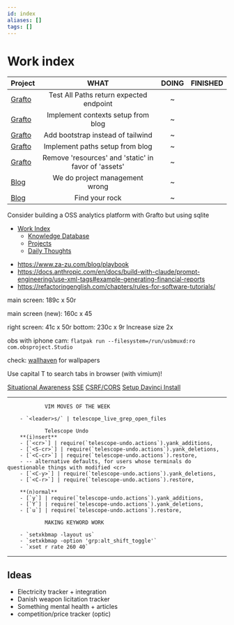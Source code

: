 ```yaml
---
id: index
aliases: []
tags: []
---
```


# Work index


|Project |WHAT   |DOING   |FINISHED   |
|:---|:---:|:---:|---:|
|[Grafto](./projects/grafto/index.md) |Test All Paths return expected endpoint |~ |   |
|[Grafto](./projects/grafto/index.md) |Implement contexts setup from blog |~ |   |
|[Grafto](./projects/grafto/index.md) |Add bootstrap instead of tailwind |~ |   |
|[Grafto](./projects/grafto/index.md) |Implement paths setup from blog |~ |   |
|[Grafto](./projects/grafto/index.md) |Remove 'resources' and 'static' in favor of 'assets' |~ |   |
|[Blog](./projects/blog/index.md) |We do project management wrong|~ | |
|[Blog](./projects/blog/index.md) |Find your rock|~ | |


Consider building a OSS analytics platform with Grafto but using sqlite

<!--toc:start-->
- [Work Index](#work-index)
  - [Knowledge Database](./knowledge-database/index.md)
  - [Projects](./projects/index.md)
  - [Daily Thoughts](./thoughts/index.md)
<!--toc:end-->

- https://www.za-zu.com/blog/playbook
- https://docs.anthropic.com/en/docs/build-with-claude/prompt-engineering/use-xml-tags#example-generating-financial-reports
- https://refactoringenglish.com/chapters/rules-for-software-tutorials/

main screen: 189c x 50r

main screen (new): 160c x 45

right screen: 41c x 50r
bottom: 230c x 9r
Increase size 2x

obs with iphone cam:
`flatpak run --filesystem=/run/usbmuxd:ro com.obsproject.Studio`

check: [wallhaven](https://wallhaven.cc) for wallpapers

Use capital T to search tabs in browser (with vimium)!

[Situational Awareness](https://situational-awareness.ai/)
[SSE](https://packagemain.tech/p/implementing-server-sent-events-in-go)
[CSRF/CORS](https://smagin.fyi/posts/cross-site-requests/)
[Setup Davinci Install](https://www.reddit.com/r/davinciresolve/comments/1fj02pg/davinci_resolve_19_works_on_linux_with_amd_gpu/)

--------------------------------------------------------
                VIM MOVES OF THE WEEK

        - `<leader>s/` | telescope_live_grep_open_files
        
                Telescope Undo
        **(i)nsert**
        - [`<cr>`] | require(`telescope-undo.actions`).yank_additions,
        - [`<S-cr>`] | require(`telescope-undo.actions`).yank_deletions,
        - [`<C-cr>`] | require(`telescope-undo.actions`).restore,
        - -- alternative defaults, for users whose terminals do questionable things with modified <cr>
        - [`<C-y>`] | require(`telescope-undo.actions`).yank_deletions,
        - [`<C-r>`] | require(`telescope-undo.actions`).restore,
        
        **(n)ormal**
        - [`y`] | require(`telescope-undo.actions`).yank_additions,
        - [`Y`] | require(`telescope-undo.actions`).yank_deletions,
        - [`u`] | require(`telescope-undo.actions`).restore,
        
                MAKING KEYWORD WORK

        - `setxkbmap -layout us`
        - `setxkbmap -option 'grp:alt_shift_toggle'`
        - `xset r rate 260 40`

--------------------------------------------------------

## Ideas
- Electricity tracker + integration
- Danish weapon licitation tracker
- Something mental health + articles
- competition/price tracker (optic)









